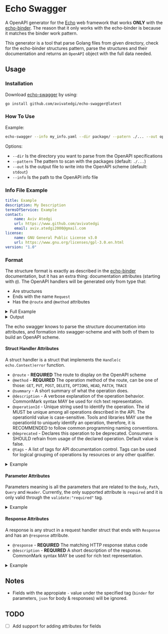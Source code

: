 # Echo Swagger

A OpenAPI generator for the [Echo](https://echo.labstack.com/) web framework that works **ONLY** with the [echo-binder](https://github.com/avivatedgi/echo-binder). The reason that it only works with the echo-binder is because it matches the binder work pattern.

This generator is a tool that parse Golang files from given directory, check for the echo-binder structures pattern, parse the structures and their documentation and returns an `OpenAPI` object with the full data needed.

## Usage

### Installation

Download [echo-swagger](https://github.com/avivatedgi/echo-swagger) by using:

```bash
go install github.com/avivatedgi/echo-swagger@latest
```

### How To Use

Example:

```bash
echo-swagger --info my_info.yaml --dir package/ --patern ./... --out openapi.yaml
```

Options:

* `--dir` Is the directory you want to parse from the OpenAPI specifications
* `--pattern` The pattern to scan with the packages (default: `./...`)
* `--out` Is the output file to write into the OpenAPI scheme (default: `stdout`)
* `--info` Is the path to the OpenAPI info file

### Info File Example

```yaml
title: Example
description: My Description
termsOfService: Example
contact:
    name: Aviv Atedgi
    url: https://www.github.com/avivatedgi
    email: aviv.atedgi2000@gmail.com
license:
    name: GNU General Public License v3.0
    url: https://www.gnu.org/licenses/gpl-3.0.en.html
version: "1.0"
```

### Format

The structure format is exactly as described in the [echo-binder](https://github.com/avivatedgi/echo-binder) documentation, but it has an extra thing: documentation attributes (starting with `@`). The OpenAPI handlers will be generated only from type that:

* Are structures
* Ends with the name `Request`
* Has the `@route` and `@method` attributes

<details>
  <summary>Full Example</summary>

```go
type CommonHeader struct {
    JWT            string `binder:"jwt"`
    AcceptLanguage string `binder:"Accept-Language"`
}

type CommonResponse struct {
    StatusCode int `json:"status_code"`
}

// @route /users/{id}
// @method PUT
// @summary A little summary about this route - update user by id.
// @description Some description about this route.
// A description can also be multi-line.
// This route update the user by it's id.
// @operationId update-user-by-id
// @tags "First Tag" SecondTag
type UpdateUserByIdRequest struct {
    Body struct {
        // will be required because of the go-playground/validator validate required tag.
        Username string `json:"username" validate:"required"`
    }

    Header struct {
        // will embed the `CommonHeader` fields
        CommonHeader
    }

    Path struct {
        Id string `binder:"id"`
    }

    Query struct {
        Age int `binder:"age"`
    }

    // @response 200
    // @description A success response
    OKResponse struct {
        CommonResponse
    }

    // @response 400
    // @description A bad response
    BadRequestResponse struct {
        CommonResponse
    }
}
```

</details>

<details>
  <summary>Output</summary>

```yaml
openapi: 3.0.0
info:
    title: Example
    description: My Description
    termsOfService: Example
    contact:
        name: Aviv Atedgi
        url: https://www.github.com/avivatedgi
        email: aviv.atedgi2000@gmail.com
    license:
        name: GNU General Public License v3.0
        url: https://www.gnu.org/licenses/gpl-3.0.en.html
    version: "1.0"
paths:
    /users/{id}:
        put:
            tags:
                - First Tag
                - SecondTag
            summary: A little summary about this route - update user by id.
            description: Some description about this route. A description can also be multi-line. This route update the user by it's id.
            operationId: update-user-by-id
            parameters:
                - name: Accept-Language
                  in: header
                  required: false
                  schema:
                    type: string
                - name: jwt
                  in: header
                  required: false
                  schema:
                    type: string
                - name: id
                  in: path
                  required: true
                  schema:
                    type: string
                - name: age
                  in: query
                  required: false
                  schema:
                    type: integer
            requestBody:
                content:
                    application/json:
                        schema:
                            type: object
                            properties:
                                username:
                                    type: string
                            required:
                                - username
            responses:
                "200":
                    description: A success response
                    content:
                        application/json:
                            schema:
                                type: object
                                properties:
                                    status_code:
                                        type: integer
                                description: A success response
                "400":
                    description: A bad response
                    content:
                        application/json:
                            schema:
                                type: object
                                properties:
                                    status_code:
                                        type: integer
                                description: A bad response
```

</details>

The echo swagger knows to parse the structure documentation into attributes, and formation into swagger-scheme and with both of them to build an OpenAPI scheme.

#### Struct Handler Attributes

A struct handler is a struct that implements the `Handle(c echo.Context)error` function.

* `@route` - **REQUIRED** The route to display on the OpenAPI scheme
* `@method` - **REQUIRED** The operation method of the route, can be one of those: `GET`,  `PUT`,  `POST`,  `DELETE`,  `OPTIONS`,  `HEAD`,  `PATCH`,  `TRACE`
* `@summary` - A short summary of what the operation does.
* `@description` - A verbose explanation of the operation behavior. CommonMark syntax MAY be used for rich text representation.
* `@operationId` - Unique string used to identify the operation. The id MUST be unique among all operations described in the API. The operationId value is case-sensitive. Tools and libraries MAY use the operationId to uniquely identify an operation, therefore, it is RECOMMENDED to follow common programming naming conventions.
* `@deprecated` - Declares this operation to be deprecated. Consumers SHOULD refrain from usage of the declared operation. Default value is false.
* `@tags` - A list of tags for API documentation control. Tags can be used for logical grouping of operations by resources or any other qualifier.

<details>
  <summary>Example</summary>

```go
// @route /users/{id}
// @method PUT
// @summary A little summary about this route - update user by id.
// @description Some description about this route.
// A description can also be multi-line.
// This route update the user by it's id.
// @operationId update-user-by-id
// @tags Users Updates
type UpdateUserByIdRequest struct {}
```

</details>

#### Parameter Attributes

Parameters meaning is all the parameters that are related to the `Body`, `Path`, `Query` and `Header`. Currently, the only supported attribute is `required` and it is only valid through the `validate:"required"` tag.

<details>
  <summary>Example</summary>

  ```go
  // @route /example
  // @method PUT
  type ExampleRequest struct {
    Query struct {
        // This field will be required because of the validate:"required" tag.
        Page int `binder:"page" validate:"required"`
    }
  }
  ```

</details>

#### Response Attributes

A response is any struct in a request handler struct that ends with `Response` and has an `@response` attribute.

* `@response` - **REQUIRED** The matching HTTP response status code
* `@description` - **REQUIRED** A short description of the response. CommonMark syntax MAY be used for rich text representation.

<details>
  <summary>Example</summary>

  ```go
    // @response 200
    // @description A success response
    OKResponse struct {
        Status int `json:"status"`
    }

    // @response 400
    // @description A bad response
    BadRequestResponse struct {
        Error string `json:"error"`
        Data  struct {
            Location string `json:"location"`
        } `json:"data"`
    }
  ```

</details>

## Notes

* Fields with the appropiate `-` value under the specified tag (`binder` for parameters, `json` for body & responses) will be ignored.

## TODO

* [ ] Add support for adding attributes for fields
